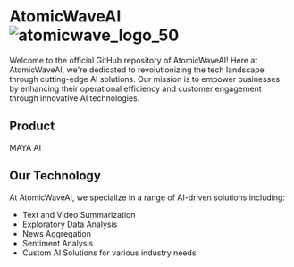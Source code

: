 # AtomicWaveAI ![atomicwave_logo_50](https://github.com/AtomicWaveAI/.github/assets/65092135/5a7a4b9d-28fd-4fde-8c78-933130857621)


Welcome to the official GitHub repository of AtomicWaveAI! Here at AtomicWaveAI, we're dedicated to revolutionizing the tech landscape through cutting-edge AI solutions. Our mission is to empower businesses by enhancing their operational efficiency and customer engagement through innovative AI technologies.

## Product

MAYA AI 

## Our Technology

At AtomicWaveAI, we specialize in a range of AI-driven solutions including:
- Text and Video Summarization
- Exploratory Data Analysis
- News Aggregation
- Sentiment Analysis
- Custom AI Solutions for various industry needs
